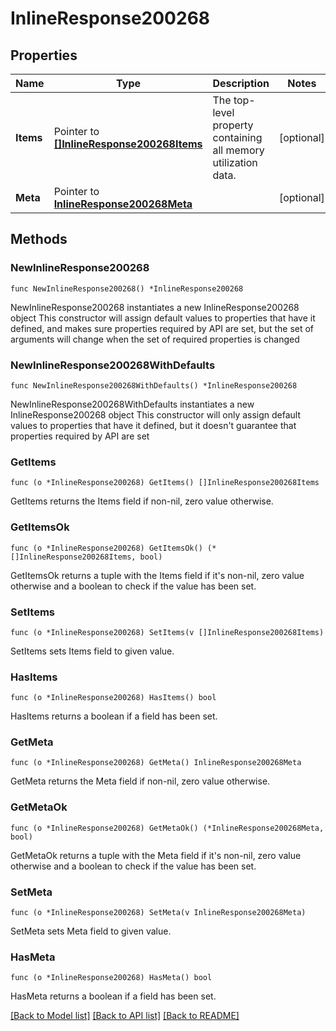 # InlineResponse200268

## Properties

Name | Type | Description | Notes
------------ | ------------- | ------------- | -------------
**Items** | Pointer to [**[]InlineResponse200268Items**](InlineResponse200268Items.md) | The top-level property containing all memory utilization data. | [optional] 
**Meta** | Pointer to [**InlineResponse200268Meta**](InlineResponse200268Meta.md) |  | [optional] 

## Methods

### NewInlineResponse200268

`func NewInlineResponse200268() *InlineResponse200268`

NewInlineResponse200268 instantiates a new InlineResponse200268 object
This constructor will assign default values to properties that have it defined,
and makes sure properties required by API are set, but the set of arguments
will change when the set of required properties is changed

### NewInlineResponse200268WithDefaults

`func NewInlineResponse200268WithDefaults() *InlineResponse200268`

NewInlineResponse200268WithDefaults instantiates a new InlineResponse200268 object
This constructor will only assign default values to properties that have it defined,
but it doesn't guarantee that properties required by API are set

### GetItems

`func (o *InlineResponse200268) GetItems() []InlineResponse200268Items`

GetItems returns the Items field if non-nil, zero value otherwise.

### GetItemsOk

`func (o *InlineResponse200268) GetItemsOk() (*[]InlineResponse200268Items, bool)`

GetItemsOk returns a tuple with the Items field if it's non-nil, zero value otherwise
and a boolean to check if the value has been set.

### SetItems

`func (o *InlineResponse200268) SetItems(v []InlineResponse200268Items)`

SetItems sets Items field to given value.

### HasItems

`func (o *InlineResponse200268) HasItems() bool`

HasItems returns a boolean if a field has been set.

### GetMeta

`func (o *InlineResponse200268) GetMeta() InlineResponse200268Meta`

GetMeta returns the Meta field if non-nil, zero value otherwise.

### GetMetaOk

`func (o *InlineResponse200268) GetMetaOk() (*InlineResponse200268Meta, bool)`

GetMetaOk returns a tuple with the Meta field if it's non-nil, zero value otherwise
and a boolean to check if the value has been set.

### SetMeta

`func (o *InlineResponse200268) SetMeta(v InlineResponse200268Meta)`

SetMeta sets Meta field to given value.

### HasMeta

`func (o *InlineResponse200268) HasMeta() bool`

HasMeta returns a boolean if a field has been set.


[[Back to Model list]](../README.md#documentation-for-models) [[Back to API list]](../README.md#documentation-for-api-endpoints) [[Back to README]](../README.md)


